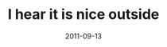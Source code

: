 ---
layout: base.njk
title : 'I hear it is nice outside' 
view_title : 'I hear it is nice outside' 
year : '2011' 
date : '2011-09-13' 
img_file : '/drawing/ihearitisniceoutside.png' 
html_file : 'ihearitisniceoutside' 
next_html : 'imsogladyouareback.html' 
year_order : '39' 
permalink : "title/{{html_file}}.html"
---
